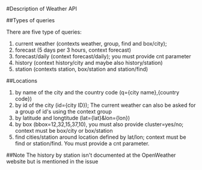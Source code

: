 #Description of Weather API

##Types of queries

There are five type of queries:

1. current weather (contexts weather, group, find and box/city);
2. forecast (5 days per 3 hours, context forecast)
3. forecast/daily (context forecast/daily); you must provide cnt parameter
4. history (context history/city and maybe also history/station)
5. station (contexts station, box/station and station/find)

##Locations

1. by name of the city and the country code (q={city name},{country code})
2. by id of the city (id={city ID}); The current weather can also be
asked for a group of id's using the context group
3. by latitude and longtitude (lat={lat}&lon={lon})
4. by box (bbox=12,32,15,37,10), you must also provide cluster=yes/no; context
must be box/city or box/station
5. find cities/station around location defined by lat/lon; context
must be find or station/find. You must provide a cnt parameter.


##Note
The history by station isn't documented at the OpenWeather website but
is mentioned in the issue